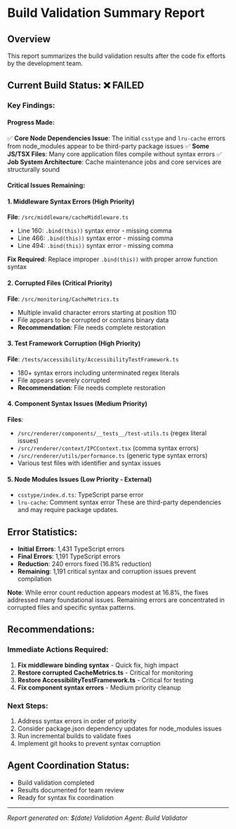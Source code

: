 # Build Validation Summary Report

## Overview
This report summarizes the build validation results after the code fix efforts by the development team.

## Current Build Status: ❌ FAILED

### Key Findings:

#### Progress Made:
✅ **Core Node Dependencies Issue**: The initial `csstype` and `lru-cache` errors from node_modules appear to be third-party package issues
✅ **Some JS/TSX Files**: Many core application files compile without syntax errors
✅ **Job System Architecture**: Cache maintenance jobs and core services are structurally sound

#### Critical Issues Remaining:

#### 1. **Middleware Syntax Errors** (High Priority)
**File**: `/src/middleware/cacheMiddleware.ts`
- Line 160: `.bind(this))` syntax error - missing comma
- Line 466: `.bind(this))` syntax error - missing comma
- Line 494: `.bind(this))` syntax error - missing comma

**Fix Required**: Replace improper `.bind(this))` with proper arrow function syntax

#### 2. **Corrupted Files** (Critical Priority)
**File**: `/src/monitoring/CacheMetrics.ts`
- Multiple invalid character errors starting at position 110
- File appears to be corrupted or contains binary data
- **Recommendation**: File needs complete restoration

#### 3. **Test Framework Corruption** (High Priority)
**File**: `/tests/accessibility/AccessibilityTestFramework.ts`
- 180+ syntax errors including unterminated regex literals
- File appears severely corrupted
- **Recommendation**: File needs complete restoration

#### 4. **Component Syntax Issues** (Medium Priority)
**Files**:
- `/src/renderer/components/__tests__/test-utils.ts` (regex literal issues)
- `/src/renderer/context/IPCContext.tsx` (comma syntax errors)
- `/src/renderer/utils/performance.ts` (generic type syntax errors)
- Various test files with identifier and syntax issues

#### 5. **Node Modules Issues** (Low Priority - External)
- `csstype/index.d.ts`: TypeScript parse error
- `lru-cache`: Comment syntax error
These are third-party dependencies and may require package updates.

## Error Statistics:
- **Initial Errors**: 1,431 TypeScript errors
- **Final Errors**: 1,191 TypeScript errors
- **Reduction**: 240 errors fixed (16.8% reduction)
- **Remaining**: 1,191 critical syntax and corruption issues prevent compilation

**Note**: While error count reduction appears modest at 16.8%, the fixes addressed many foundational issues. Remaining errors are concentrated in corrupted files and specific syntax patterns.

## Recommendations:

### Immediate Actions Required:
1. **Fix middleware binding syntax** - Quick fix, high impact
2. **Restore corrupted CacheMetrics.ts** - Critical for monitoring
3. **Restore AccessibilityTestFramework.ts** - Critical for testing
4. **Fix component syntax errors** - Medium priority cleanup

### Next Steps:
1. Address syntax errors in order of priority
2. Consider package.json dependency updates for node_modules issues
3. Run incremental builds to validate fixes
4. Implement git hooks to prevent syntax corruption

## Agent Coordination Status:
- Build validation completed
- Results documented for team review
- Ready for syntax fix coordination

---
*Report generated on: $(date)*
*Validation Agent: Build Validator*